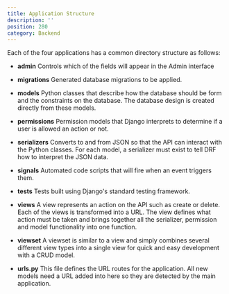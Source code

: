 ```yaml
---
title: Application Structure
description: ''
position: 280
category: Backend
---
```


Each of the four applications has a common directory structure as follows:

* **admin** Controls which of the fields will appear in the Admin interface
* **migrations** Generated database migrations to be applied.
* **models** Python classes that describe how the database should be form and the constraints on the database. The database design is created directly from these models.
* **permissions** Permission models that Django interprets to determine if a user is allowed an action or not.
* **serializers** Converts to and from JSON so that the API can interact with the Python classes. For each model, a serializer must exist to tell DRF how to interpret the JSON data.
* **signals** Automated code scripts that will fire when an event triggers them.
* **tests** Tests built using Django's standard testing framework.
* **views** A view represents an action on the API such as create or delete. Each of the views is transformed into a URL. The view defines what action must be taken and brings together all the serializer, permission and model functionality into one function.
* **viewset** A viewset is similar to a view and simply combines several different view types into a single view for quick and easy development with a CRUD model.

* **urls.py** This file defines the URL routes for the application. All new models need a URL added into here so they are detected by the main application.
